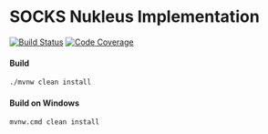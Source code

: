 # SOCKS Nukleus Implementation

[![Build Status][build-status-image]][build-status]
[![Code Coverage][code-coverage-image]][code-coverage]

#### Build
```bash
./mvnw clean install
```
#### Build on Windows
```bash
mvnw.cmd clean install
```

[build-status-image]: https://travis-ci.com/reaktivity/nukleus-socks.java.svg?branch=develop
[build-status]: https://travis-ci.com/reaktivity/nukleus-socks.java
[code-coverage-image]: https://codecov.io/gh/reaktivity/nukleus-socks.java/branch/develop/graph/badge.svg
[code-coverage]: https://codecov.io/gh/reaktivity/nukleus-socks.java
